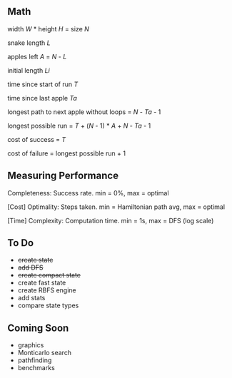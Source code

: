 ## Math
width *W* * height *H* = size *N*

snake length *L*

apples left *A* = *N* - *L*

initial length *Li*

time since start of run *T*

time since last apple *Ta*

longest path to next apple without loops = *N* - *Ta* - 1

longest possible run = *T* + (*N* - 1) * *A* + *N* - *Ta* - 1

cost of success = *T*

cost of failure = longest possible run + 1

## Measuring Performance
Completeness: Success rate. min = 0%, max = optimal

[Cost] Optimality: Steps taken. min = Hamiltonian path avg, max = optimal

[Time] Complexity: Computation time. min = 1s, max = DFS (log scale)

## To Do
* <s>create state</s>
* <s>add DFS</s>
* <s>create compact state</s>
* create fast state
* create RBFS engine
* add stats
* compare state types

## Coming Soon
* graphics
* Monticarlo search
* pathfinding
* benchmarks